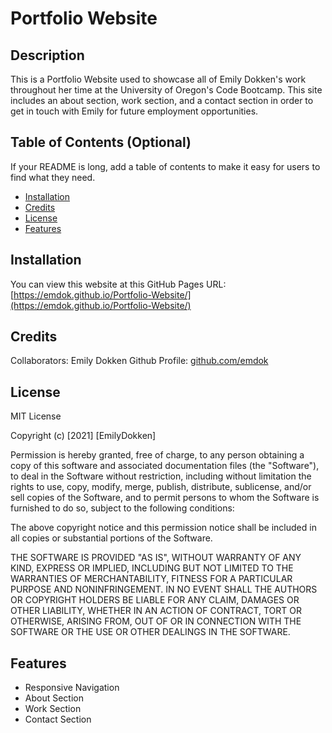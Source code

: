 # Portfolio Website

## Description
This is a Portfolio Website used to showcase all of Emily Dokken's work throughout her time at the University of Oregon's Code Bootcamp. This site includes an about section, work section, and a contact section in order to get in touch with Emily for future employment opportunities.

## Table of Contents (Optional)

If your README is long, add a table of contents to make it easy for users to find what they need.
- [Installation](#installation)
- [Credits](#credits)
- [License](#license)
- [Features](#features)

## Installation

You can view this website at this GitHub Pages URL:
[https://emdok.github.io/Portfolio-Website/](https://emdok.github.io/Portfolio-Website/) 

## Credits

Collaborators: Emily Dokken
Github Profile: [github.com/emdok](https://www.github.com/emdok)

## License

MIT License

Copyright (c) [2021] [EmilyDokken]

Permission is hereby granted, free of charge, to any person obtaining a copy
of this software and associated documentation files (the "Software"), to deal
in the Software without restriction, including without limitation the rights
to use, copy, modify, merge, publish, distribute, sublicense, and/or sell
copies of the Software, and to permit persons to whom the Software is
furnished to do so, subject to the following conditions:

The above copyright notice and this permission notice shall be included in all
copies or substantial portions of the Software.

THE SOFTWARE IS PROVIDED "AS IS", WITHOUT WARRANTY OF ANY KIND, EXPRESS OR
IMPLIED, INCLUDING BUT NOT LIMITED TO THE WARRANTIES OF MERCHANTABILITY,
FITNESS FOR A PARTICULAR PURPOSE AND NONINFRINGEMENT. IN NO EVENT SHALL THE
AUTHORS OR COPYRIGHT HOLDERS BE LIABLE FOR ANY CLAIM, DAMAGES OR OTHER
LIABILITY, WHETHER IN AN ACTION OF CONTRACT, TORT OR OTHERWISE, ARISING FROM,
OUT OF OR IN CONNECTION WITH THE SOFTWARE OR THE USE OR OTHER DEALINGS IN THE
SOFTWARE.

## Features

- Responsive Navigation
- About Section
- Work Section
- Contact Section
